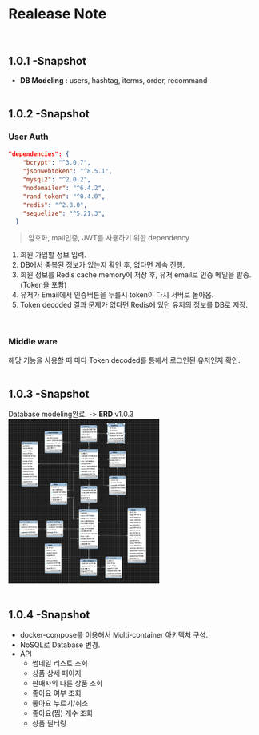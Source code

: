 # Realease Note
\
[]()
## **1.0.1** -Snapshot
* **DB Modeling** : users, hashtag, iterms, order, recommand
\
\
[]()
## **1.0.2** -Snapshot
### User Auth
```json
"dependencies": {
    "bcrypt": "^3.0.7",
    "jsonwebtoken": "^8.5.1",
    "mysql2": "^2.0.2",
    "nodemailer": "^6.4.2",
    "rand-token": "^0.4.0",
    "redis": "^2.8.0",
    "sequelize": "^5.21.3",
  }
```
> 암호화, mail인증, JWT를 사용하기 위한 dependency
\
[]()

1. 회원 가입할 정보 입력.
2. DB에서 중복된 정보가 있는지 확인 후, 없다면 계속 진행.
3. 회원 정보를 Redis cache memory에 저장 후, 유저 email로 인증 메일을 발송. (Token을 포함)
4. 유저가 Email에서 인증버튼을 누를시 token이 다시 서버로 돌아옴.
5. Token decoded 결과 문제가 없다면 Redis에 있던 유저의 정보를 DB로 저장.

\
[]()
### Middle ware
해당 기능을 사용할 때 마다 Token decoded를 통해서 로그인된 유저인지 확인.
\
\
[]()
## **1.0.3** -Snapshot
Database modeling완료. -> **ERD** v1.0.3
\
[]()
<img src="./readmeImg/erd_v1.0.3.png" width="60%"/>
\
\
[]()
## **1.0.4** -Snapshot
* docker-compose를 이용해서 Multi-container 아키텍처 구성.
* NoSQL로 Database 변경.
* API
  - 썸네일 리스트 조회
  - 상품 상세 페이지
  - 판매자의 다른 상품 조회
  - 좋아요 여부 조회
  - 좋아요 누르기/취소
  - 좋아요(찜) 개수 조회
  - 상품 필터링
